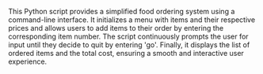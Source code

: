 This Python script provides a simplified food ordering system using a command-line interface. It initializes a menu with items and their respective prices and allows users to add items to their order by entering the corresponding item number. The script continuously prompts the user for input until they decide to quit by entering 'go'. Finally, it displays the list of ordered items and the total cost, ensuring a smooth and interactive user experience.





